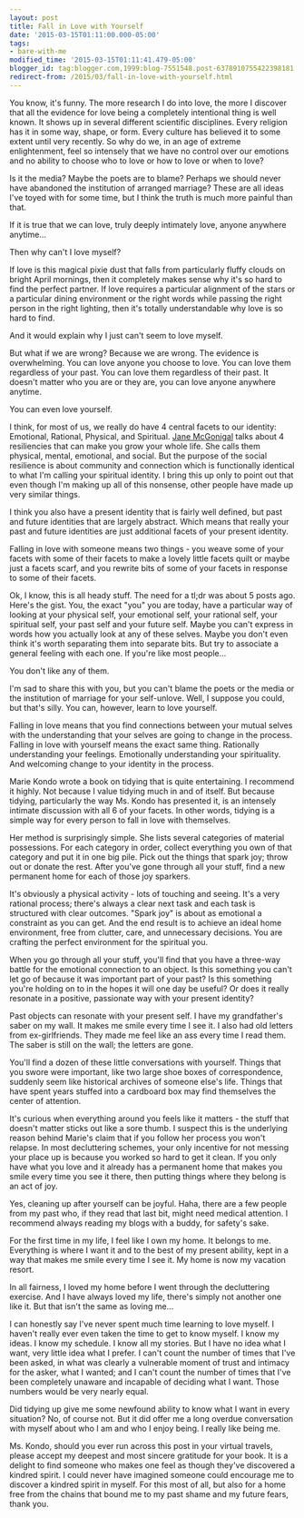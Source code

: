```yaml
---
layout: post
title: Fall in Love with Yourself
date: '2015-03-15T01:11:00.000-05:00'
tags:
- bare-with-me
modified_time: '2015-03-15T01:11:41.479-05:00'
blogger_id: tag:blogger.com,1999:blog-7551548.post-6378910755422398181
redirect-from: /2015/03/fall-in-love-with-yourself.html
---
```


You know, it's funny. The more research I do into love, the more I discover that all the evidence for love being a completely intentional thing is well known. It shows up in several different scientific disciplines. Every religion has it in some way, shape, or form. Every culture has believed it to some extent until very recently. So why do we, in an age of extreme enlightenment, feel so intensely that we have no control over our emotions and no ability to choose who to love or how to love or when to love?

Is it the media? Maybe the poets are to blame? Perhaps we should never have abandoned the institution of arranged marriage? These are all ideas I've toyed with for some time, but I think the truth is much more painful than that.

If it is true that we can love, truly deeply intimately love, anyone anywhere anytime...

Then why can't I love myself?

If love is this magical pixie dust that falls from particularly fluffy clouds on bright April mornings, then it completely makes sense why it's so hard to find the perfect partner. If love requires a particular alignment of the stars or a particular dining environment or the right words while passing the right person in the right lighting, then it's totally understandable why love is so hard to find.

And it would explain why I just can't seem to love myself.

But what if we are wrong? Because we are wrong. The evidence is overwhelming. You can love anyone you choose to love. You can love them regardless of your past. You can love them regardless of their past. It doesn't matter who you are or they are, you can love anyone anywhere anytime.

You can even love yourself.

I think, for most of us, we really do have 4 central facets to our identity: Emotional, Rational, Physical, and Spiritual. [Jane McGonigal](https://www.ted.com/talks/jane_mcgonigal_the_game_that_can_give_you_10_extra_years_of_life "SuperBetter TED talk") talks about 4 resiliencies that can make you grow your whole life. She calls them physical, mental, emotional, and social. But the purpose of the social resilience is about community and connection which is functionally identical to what I'm calling your spiritual identity. I bring this up only to point out that even though I'm making up all of this nonsense, other people have made up very similar things.

I think you also have a present identity that is fairly well defined, but past and future identities that are largely abstract. Which means that really your past and future identities are just additional facets of your present identity.

Falling in love with someone means two things - you weave some of your facets with some of their facets to make a lovely little facets quilt or maybe just a facets scarf, and you rewrite bits of some of your facets in response to some of their facets.

Ok, I know, this is all heady stuff. The need for a tl;dr was about 5 posts ago. Here's the gist. You, the exact "you" you are today, have a particular way of looking at your physical self, your emotional self, your rational self, your spiritual self, your past self and your future self.  Maybe you can't express in words how you actually look at any of these selves. Maybe you don't even think it's worth separating them into separate bits. But try to associate a general feeling with each one. If you're like most people...

You don't like any of them.

I'm sad to share this with you, but you can't blame the poets or the media or the institution of marriage for your self-unlove. Well, I suppose you could, but that's silly. You can, however, learn to love yourself.

Falling in love means that you find connections between your mutual selves with the understanding that your selves are going to change in the process. Falling in love with yourself means the exact same thing. Rationally understanding your feelings. Emotionally understanding your spirituality. And welcoming change to your identity in the process.

Marie Kondo wrote a book on tidying that is quite entertaining. I recommend it highly. Not because I value tidying much in and of itself. But because tidying, particularly the way Ms. Kondo has presented it, is an intensely intimate discussion with all 6 of your facets. In other words, tidying is a simple way for every person to fall in love with themselves.

Her method is surprisingly simple. She lists several categories of material possessions. For each category in order, collect everything you own of that category and put it in one big pile. Pick out the things that spark joy; throw out or donate the rest. After you've gone through all your stuff, find a new permanent home for each of those joy sparkers.

It's obviously a physical activity - lots of touching and seeing. It's a very rational process; there's always a clear next task and each task is structured with clear outcomes. "Spark joy" is about as emotional a constraint as you can get. And the end result is to achieve an ideal home environment, free from clutter, care, and unnecessary decisions. You are crafting the perfect environment for the spiritual you.

When you go through all your stuff, you'll find that you have a three-way battle for the emotional connection to an object. Is this something you can't let go of because it was important part of your past? Is this something you're holding on to in the hopes it will one day be useful? Or does it really resonate in a positive, passionate way with your present identity?

Past objects can resonate with your present self. I have my grandfather's saber on my wall. It makes me smile every time I see it. I also had old letters from ex-girlfriends. They made me feel like an ass every time I read them. The saber is still on the wall; the letters are gone.

You'll find a dozen of these little conversations with yourself. Things that you swore were important, like two large shoe boxes of correspondence, suddenly seem like historical archives of someone else's life. Things that have spent years stuffed into a cardboard box may find themselves the center of attention.

It's curious when everything around you feels like it matters - the stuff that doesn't matter sticks out like a sore thumb. I suspect this is the underlying reason behind Marie's claim that if you follow her process you won't relapse. In most decluttering schemes, your only incentive for not messing your place up is because you worked so hard to get it clean. If you only have what you love and it already has a permanent home that makes you smile every time you see it there, then putting things where they belong is an act of joy.

Yes, cleaning up after yourself can be joyful. Haha, there are a few people from my past who, if they read that last bit, might need medical attention. I recommend always reading my blogs with a buddy, for safety's sake.

For the first time in my life, I feel like I own my home. It belongs to me. Everything is where I want it and to the best of my present ability, kept in a way that makes me smile every time I see it. My home is now my vacation resort.

In all fairness, I loved my home before I went through the decluttering exercise. And I have always loved my life, there's simply not another one like it. But that isn't the same as loving me...

I can honestly say I've never spent much time learning to love myself. I haven't really ever even taken the time to get to know myself. I know my ideas. I know my schedule. I know all my stories. But I have no idea what I want, very little idea what I prefer. I can't count the number of times that I've been asked, in what was clearly a vulnerable moment of trust and intimacy for the asker, what I wanted; and I can't count the number of times that I've been completely unaware and incapable of deciding what I want. Those numbers would be very nearly equal.

Did tidying up give me some newfound ability to know what I want in every situation? No, of course not. But it did offer me a long overdue conversation with myself about who I am and who I enjoy being. I really like being me.

Ms. Kondo, should you ever run across this post in your virtual travels, please accept my deepest and most sincere gratitude for your book. It is a delight to find someone who makes one feel as though they've discovered a kindred spirit. I could never have imagined someone could encourage me to discover a kindred spirit in myself. For this most of all, but also for a home free from the chains that bound me to my past shame and my future fears, thank you.